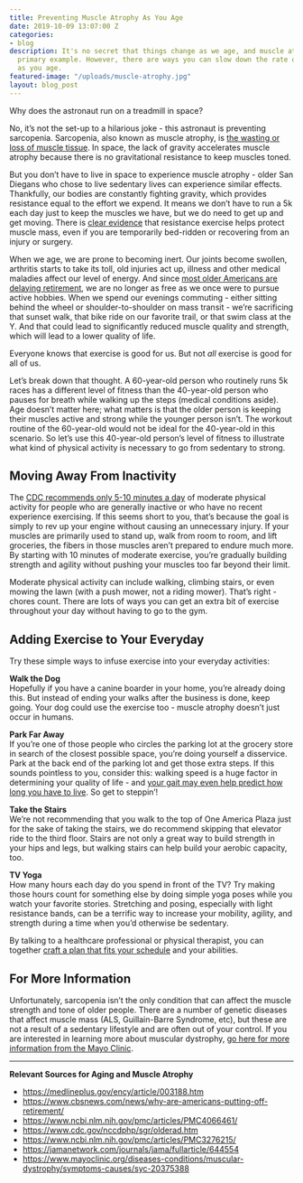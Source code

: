 ```yaml
---
title: Preventing Muscle Atrophy As You Age
date: 2019-10-09 13:07:00 Z
categories:
- blog
description: It's no secret that things change as we age, and muscle atrophy is a
  primary example. However, there are ways you can slow down the rate of muscle atrophy
  as you age.
featured-image: "/uploads/muscle-atrophy.jpg"
layout: blog_post
---
```


Why does the astronaut run on a treadmill in space?

No, it’s not the set-up to a hilarious joke - this astronaut is preventing sarcopenia. Sarcopenia, also known as muscle atrophy, is [the wasting or loss of muscle tissue](https://medlineplus.gov/ency/article/003188.htm). In space, the lack of gravity accelerates muscle atrophy because there is no gravitational resistance to keep muscles toned. 

But you don’t have to live in space to experience muscle atrophy - older San Diegans who chose to live sedentary lives can experience similar effects. Thankfully, our bodies are constantly fighting gravity, which provides resistance equal to the effort we expend. It means we don’t have to run a 5k each day just to keep the muscles we have, but we do need to get up and get moving. There is [clear evidence](https://www.ncbi.nlm.nih.gov/pmc/articles/PMC3276215/) that resistance exercise helps protect muscle mass, even if you are temporarily bed-ridden or recovering from an injury or surgery.

When we age, we are prone to becoming inert. Our joints become swollen, arthritis starts to take its toll, old injuries act up, illness and other medical maladies affect our level of energy. And since [most older Americans are delaying retirement](https://www.cbsnews.com/news/why-are-americans-putting-off-retirement/), we are no longer as free as we once were to pursue active hobbies. When we spend our evenings commuting - either sitting behind the wheel or shoulder-to-shoulder on mass transit - we’re sacrificing that sunset walk, that bike ride on our favorite trail, or that swim class at the Y. And that could lead to significantly reduced muscle quality and strength, which will lead to a lower quality of life.

Everyone knows that exercise is good for us. But not _all_ exercise is good for all of us.

Let’s break down that thought. A 60-year-old person who routinely runs 5k races has a different level of fitness than the 40-year-old person who pauses for breath while walking up the steps (medical conditions aside). Age doesn’t matter here; what matters is that the older person is keeping their muscles active and strong while the younger person isn’t. The workout routine of the 60-year-old would not be ideal for the 40-year-old in this scenario. So let’s use this 40-year-old person’s level of fitness to illustrate what kind of physical activity is necessary to go from sedentary to strong.

## Moving Away From Inactivity

The [CDC recommends only 5-10 minutes a day](https://www.cdc.gov/nccdphp/sgr/olderad.htm) of moderate physical activity for people who are generally inactive or who have no recent experience exercising. If this seems short to you, that’s because the goal is simply to rev up your engine without causing an unnecessary injury. If your muscles are primarily used to stand up, walk from room to room, and lift groceries, the fibers in those muscles aren’t prepared to endure much more. By starting with 10 minutes of moderate exercise, you’re gradually building strength and agility without pushing your muscles too far beyond their limit.

Moderate physical activity can include walking, climbing stairs, or even mowing the lawn (with a push mower, not a riding mower). That’s right - chores count. There are lots of ways you can get an extra bit of exercise throughout your day without having to go to the gym. 

## Adding Exercise to Your Everyday

Try these simple ways to infuse exercise into your everyday activities:

**Walk the Dog**  
Hopefully if you have a canine boarder in your home, you’re already doing this. But instead of ending your walks after the business is done, keep going. Your dog could use the exercise too - muscle atrophy doesn’t just occur in humans.

**Park Far Away**  
If you’re one of those people who circles the parking lot at the grocery store in search of the closest possible space, you’re doing yourself a disservice. Park at the back end of the parking lot and get those extra steps. If this sounds pointless to you, consider this: walking speed is a huge factor in determining your quality of life - and [your gait may even help predict how long you have to live](https://jamanetwork.com/journals/jama/fullarticle/644554). So get to steppin’!

**Take the Stairs**  
We’re not recommending that you walk to the top of One America Plaza just for the sake of taking the stairs, we do recommend skipping that elevator ride to the third floor. Stairs are not only a great way to build strength in your hips and legs, but walking stairs can help build your aerobic capacity, too.

**TV Yoga**  
How many hours each day do you spend in front of the TV? Try making those hours count for something else by doing simple yoga poses while you watch your favorite stories. Stretching and posing, especially with light resistance bands, can be a terrific way to increase your mobility, agility, and strength during a time when you’d otherwise be sedentary. 

By talking to a healthcare professional or physical therapist, you can together [craft a plan that fits your schedule](https://www.risephysicaltherapy.com/) and your abilities.

## For More Information

Unfortunately, sarcopenia isn’t the only condition that can affect the muscle strength and tone of older people. There are a number of genetic diseases that affect muscle mass (ALS, Guillain-Barre Syndrome, etc), but these are not a result of a sedentary lifestyle and are often out of your control. If you are interested in learning more about muscular dystrophy, [go here for more information from the Mayo Clinic](https://www.mayoclinic.org/diseases-conditions/muscular-dystrophy/symptoms-causes/syc-20375388).

---

**Relevant Sources for Aging and Muscle Atrophy**

- https://medlineplus.gov/ency/article/003188.htm
- https://www.cbsnews.com/news/why-are-americans-putting-off-retirement/
- https://www.ncbi.nlm.nih.gov/pmc/articles/PMC4066461/
- https://www.cdc.gov/nccdphp/sgr/olderad.htm
- https://www.ncbi.nlm.nih.gov/pmc/articles/PMC3276215/
- https://jamanetwork.com/journals/jama/fullarticle/644554
- https://www.mayoclinic.org/diseases-conditions/muscular-dystrophy/symptoms-causes/syc-20375388
